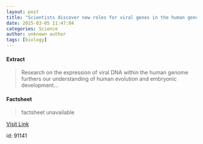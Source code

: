 ```yaml
---
layout: post
title: "Scientists discover new roles for viral genes in the human genome"
date: 2015-03-05 11:47:04
categories: Science
author: unknown author
tags: [biology]
---
```



#### Extract
>Research on the expression of viral DNA within the human genome furthers our understanding of human evolution and embryonic development...

#### Factsheet
>factsheet unavailable

[Visit Link](http://phys.org/news344760417.html)

id:   91141
